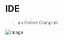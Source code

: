 # IDE

> an Online Compiler.

![image](https://user-images.githubusercontent.com/43717403/97959737-004a2c80-1dd6-11eb-9e85-5e82a6f28ab2.png)
